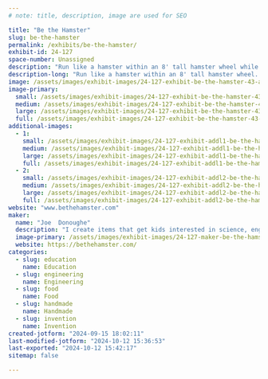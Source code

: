 ```yaml
---
# note: title, description, image are used for SEO

title: "Be the Hamster"
slug: be-the-hamster
permalink: /exhibits/be-the-hamster/
exhibit-id: 24-127
space-number: Unassigned
description: "Run like a hamster within an 8' tall hamster wheel while making yourself a snow cone."
description-long: "Run like a hamster within an 8' tall hamster wheel. Crank some levers, transfer a cup via a mini conveyor, shave some ice while operating the equipment, apply flavors via shower heads, and making yourself a snow cone. Totally hands on!"
image: /assets/images/exhibit-images/24-127-exhibit-be-the-hamster-43-art-work-ice-age-6876-large.jpg
image-primary: 
  small: /assets/images/exhibit-images/24-127-exhibit-be-the-hamster-43-art-work-ice-age-6876-small.jpg
  medium: /assets/images/exhibit-images/24-127-exhibit-be-the-hamster-43-art-work-ice-age-6876-medium.jpg
  large: /assets/images/exhibit-images/24-127-exhibit-be-the-hamster-43-art-work-ice-age-6876-large.jpg
  full: /assets/images/exhibit-images/24-127-exhibit-be-the-hamster-43-art-work-ice-age-6876-full.jpg
additional-images: 
  - 1:
    small: /assets/images/exhibit-images/24-127-exhibit-addl1-be-the-hamster-child-in-wheel-small.jpg
    medium: /assets/images/exhibit-images/24-127-exhibit-addl1-be-the-hamster-child-in-wheel-medium.jpg
    large: /assets/images/exhibit-images/24-127-exhibit-addl1-be-the-hamster-child-in-wheel-large.jpg
    full: /assets/images/exhibit-images/24-127-exhibit-addl1-be-the-hamster-child-in-wheel-full.jpg
  - 2:
    small: /assets/images/exhibit-images/24-127-exhibit-addl2-be-the-hamster-hamster-logo-2-small.jpg
    medium: /assets/images/exhibit-images/24-127-exhibit-addl2-be-the-hamster-hamster-logo-2-medium.jpg
    large: /assets/images/exhibit-images/24-127-exhibit-addl2-be-the-hamster-hamster-logo-2-large.jpg
    full: /assets/images/exhibit-images/24-127-exhibit-addl2-be-the-hamster-hamster-logo-2-full.jpg
website: "www.bethehamster.com"
maker: 
  name: "Joe  Donoughe"
  description: "I create items that get kids interested in science, engineering and the arts."
  image-primary: /assets/images/exhibit-images/24-127-maker-be-the-hamster-art-work-ice-age-medium.jpg
  website: https://bethehamster.com/
categories: 
  - slug: education
    name: Education
  - slug: engineering
    name: Engineering
  - slug: food
    name: Food
  - slug: handmade
    name: Handmade
  - slug: invention
    name: Invention
created-jotform: "2024-09-15 18:02:11"
last-modified-jotform: "2024-10-12 15:36:53"
last-exported: "2024-10-12 15:42:17"
sitemap: false

---
```

